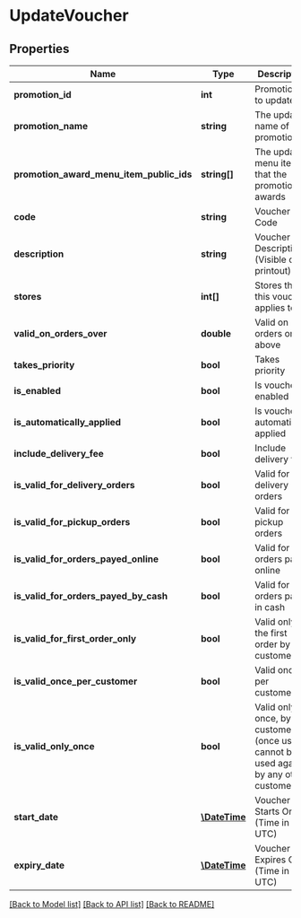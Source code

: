 # UpdateVoucher

## Properties
Name | Type | Description | Notes
------------ | ------------- | ------------- | -------------
**promotion_id** | **int** | Promotion ID to update | [optional] 
**promotion_name** | **string** | The updated name of the promotion | [optional] 
**promotion_award_menu_item_public_ids** | **string[]** | The updated menu items that the promotion awards | [optional] 
**code** | **string** | Voucher Code | [optional] 
**description** | **string** | Voucher Description (Visible on printout) | [optional] 
**stores** | **int[]** | Stores that this voucher applies to | [optional] 
**valid_on_orders_over** | **double** | Valid on orders on or above | [optional] 
**takes_priority** | **bool** | Takes priority | [optional] 
**is_enabled** | **bool** | Is voucher enabled | [optional] 
**is_automatically_applied** | **bool** | Is voucher automatically applied | [optional] 
**include_delivery_fee** | **bool** | Include delivery fees | [optional] 
**is_valid_for_delivery_orders** | **bool** | Valid for delivery orders | [optional] 
**is_valid_for_pickup_orders** | **bool** | Valid for pickup orders | [optional] 
**is_valid_for_orders_payed_online** | **bool** | Valid for orders payed online | [optional] 
**is_valid_for_orders_payed_by_cash** | **bool** | Valid for orders payed in cash | [optional] 
**is_valid_for_first_order_only** | **bool** | Valid only on the first order by the customer | [optional] 
**is_valid_once_per_customer** | **bool** | Valid once per customer | [optional] 
**is_valid_only_once** | **bool** | Valid only once, by any customer (once used cannot be used again by any other customer) | [optional] 
**start_date** | [**\DateTime**](\DateTime.md) | Voucher Starts On (Time in UTC) | [optional] 
**expiry_date** | [**\DateTime**](\DateTime.md) | Voucher Expires On (Time in UTC) | [optional] 

[[Back to Model list]](../README.md#documentation-for-models) [[Back to API list]](../README.md#documentation-for-api-endpoints) [[Back to README]](../README.md)


